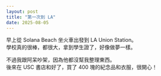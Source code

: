 ```yaml
---
layout: post
title: "第一次到 LA"
date: 2025-08-05
---
```


早上從 Solana Beach 坐火車出發到 LA Union Station。  
學校真的很棒，都很大，拿到學生證了，好像做夢一樣。  

不過我跟阿呆吵架，因為他都沒幫我整理東西。  
後來在 USC 書店和好了，買了 400 塊的紀念品和衣服，很開心！
